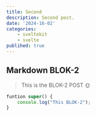 ```yaml
---
title: Second
description: Second post.
date: '2024-16-02'
categories: 
    - sveltekit
    - svelte
publihed: true
---
```


## Markdown BLOK-2

> This is the BLOK-2 POST 🌞

```js
funtion super() {
    console.log("This BLOK-2");
}
```

